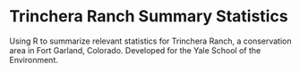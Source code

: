 # Trinchera Ranch Summary Statistics

 Using R to summarize relevant statistics for Trinchera Ranch, a conservation area in Fort Garland, Colorado. Developed for the Yale School of the Environment.